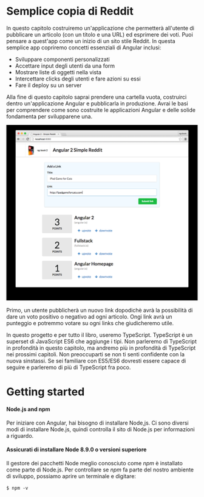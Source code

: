 # Semplice copia di Reddit

In questo capitolo costruiremo un'applicazione che permetterà all'utente di pubblicare un articolo (con un titolo e una URL) ed esprimere dei voti.
Puoi pensare a quest'app come un inizio di un sito stile Reddit.
In questa semplice app copriremo concetti essenziali di Angular inclusi:

* Sviluppare componenti personalizzati
* Accettare input degli utenti da una form
* Mostrare liste di oggetti nella vista
* Intercettare clicks degli utenti e fare azioni su essi
* Fare il deploy su un server

Alla fine di questo capitolo saprai prendere una cartella vuota, costruirci dentro un'applicazione Angular e pubblicarla in produzione.
Avrai le basi per comprendere come sono costruite le applicazioni Angular e delle solide fondamenta per svilupparene una.

![immagine1](img/immagine01.png)

Primo, un utente pubblicherà un nuovo link dopodichè avrà la possibilità di dare un voto positivo o negativo ad ogni articolo. Ongi link avrà un punteggio e potremmo votare su ogni links che giudicheremo utile.

In questo progetto e per tutto il libro, useremo TypeScript. TypeScript è un superset di JavaScript ES6 che aggiunge i tipi. Non parleremo di TypeScript in profondità in questo capitolo, ma andremo più in profondità di TypeScript nei prossimi capitoli.
Non preoccuparti se non ti senti confidente con la nuova sinstassi. Se sei familiare con ES5/ES6 dovresti essere capace di seguire e parleremo di più di TypeScript fra poco.

# Getting started

#### Node.js and npm

Per iniziare con Angular, hai bisogno di installare Node,js. Ci sono diversi modi di installare Node.js, quindi controlla il sito di Node.js per informazioni a riguardo.

#### Assicurati di installare Node 8.9.0 o versioni superiore

Il gestore dei pacchetti Node meglio conosciuto come *npm* è installato come parte di Node.js. Per controllare se *npm* fa parte del nostro ambiente di sviluppo, possiamo aprire un terminale e digitare:

```markdown
$ npm -v
```